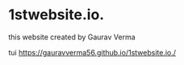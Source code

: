 # 1stwebsite.io.
this website created by Gaurav Verma 

tui https://gauravverma56.github.io/1stwebsite.io./
